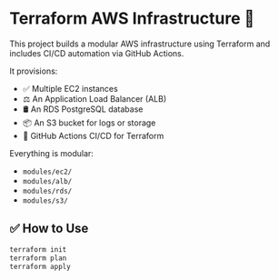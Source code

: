 # Terraform AWS Infrastructure 🚀

This project builds a modular AWS infrastructure using Terraform and includes CI/CD automation via GitHub Actions.

It provisions:
- ✅ Multiple EC2 instances
- ⚖️ An Application Load Balancer (ALB)
- 🛢 An RDS PostgreSQL database
- 📦 An S3 bucket for logs or storage
- 🔄 GitHub Actions CI/CD for Terraform

Everything is modular:

- `modules/ec2/`
- `modules/alb/`
- `modules/rds/`
- `modules/s3/`

## ✅ How to Use

```bash
terraform init
terraform plan
terraform apply

